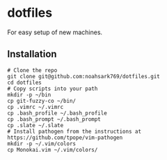 # dotfiles
For easy setup of new machines.

## Installation

```
# Clone the repo
git clone git@github.com:noahsark769/dotfiles.git
cd dotfiles
# Copy scripts into your path
mkdir -p ~/bin
cp git-fuzzy-co ~/bin/
cp .vimrc ~/.vimrc
cp .bash_profile ~/.bash_profile
cp .bash_prompt ~/.bash_prompt
cp .slate ~/.slate
# Install pathogen from the instructions at https://github.com/tpope/vim-pathogen
mkdir -p ~/.vim/colors
cp Monokai.vim ~/.vim/colors/
```
